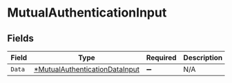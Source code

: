 # MutualAuthenticationInput


## Fields

| Field                                                                                  | Type                                                                                   | Required                                                                               | Description                                                                            |
| -------------------------------------------------------------------------------------- | -------------------------------------------------------------------------------------- | -------------------------------------------------------------------------------------- | -------------------------------------------------------------------------------------- |
| `Data`                                                                                 | [*MutualAuthenticationDataInput](../../models/shared/mutualauthenticationdatainput.md) | :heavy_minus_sign:                                                                     | N/A                                                                                    |